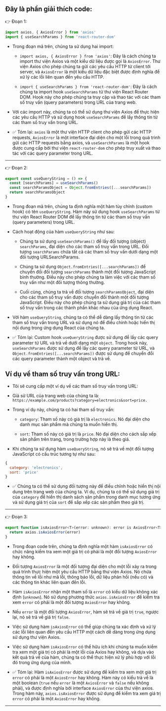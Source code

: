 ## Đây là phần giải thích code:

👉 Đoạn 1:

```jsx
import axios, { AxiosError } from 'axios'
import { useSearchParams } from 'react-router-dom'
```

- Trong đoạn mã trên, chúng ta sử dụng hai import:

  - `import axios, { AxiosError } from 'axios'`: Đây là cách chúng ta import thư viện Axios và một kiểu dữ liệu được gọi là `AxiosError`. Thư viện Axios cho phép chúng ta gửi các yêu cầu HTTP từ client tới server, và `AxiosError` là một kiểu dữ liệu đặc biệt được định nghĩa để xử lý các lỗi liên quan đến yêu cầu HTTP.

  - `import { useSearchParams } from 'react-router-dom'`: Đây là cách chúng ta import hook `useSearchParams` từ thư viện React Router DOM. Hook này cho phép chúng ta truy cập và thao tác với các tham số truy vấn (query parameters) trong URL của trang web.

- Với các import này, chúng ta có thể sử dụng thư viện Axios để thực hiện các yêu cầu HTTP và sử dụng hook `useSearchParams` để lấy thông tin từ các tham số truy vấn trong URL.

- ✅ Tóm lại: `axios` là một thư viện HTTP client cho phép gửi các HTTP requests, `AxiosError` là một interface đại diện cho một lỗi trong quá trình gửi các HTTP requests bằng axios, và `useSearchParams` là một hook được cung cấp bởi thư viện `react-router-dom` cho phép truy xuất và thao tác với các query parameter trong URL.

---

👉 Đoạn 2:

```jsx
export const useQueryString = () => {
  const [searchParams] = useSearchParams()
  const searchParamsObject = Object.fromEntries([...searchParams])
  return searchParamsObject
}
```

- Trong đoạn mã trên, chúng ta định nghĩa một hàm tùy chỉnh (custom hook) có tên `useQueryString`. Hàm này sử dụng hook `useSearchParams` từ thư viện React Router DOM để lấy thông tin từ các tham số truy vấn (query parameters) trong URL.

- Cách hoạt động của hàm `useQueryString` như sau:

  - Chúng ta sử dụng `useSearchParams()` để lấy đối tượng (object) `searchParams`, đại diện cho các tham số truy vấn trong URL. Đối tượng `searchParams` chứa tất cả các tham số truy vấn dưới dạng một đối tượng URLSearchParams.

  - Chúng ta sử dụng `Object.fromEntries([...searchParams])` để chuyển đổi đối tượng `searchParams` thành một đối tượng JavaScript bình thường. Điều này cho phép chúng ta làm việc với các tham số truy vấn như một đối tượng thông thường.

  - Cuối cùng, chúng ta trả về đối tượng `searchParamsObject`, đại diện cho các tham số truy vấn được chuyển đổi thành một đối tượng JavaScript. Điều này cho phép chúng ta sử dụng giá trị của các tham số truy vấn trong các thành phần khác nhau của ứng dụng React.

- Với hàm `useQueryString`, chúng ta có thể dễ dàng lấy thông tin từ các tham số truy vấn trong URL và sử dụng nó để điều chỉnh hoặc hiển thị nội dung trong ứng dụng React của chúng ta.

- ✅ Tóm lại: Custom hook `useQueryString` được sử dụng để lấy các query parameter từ URL và trả về dưới dạng một `object`. Trong hook này, `useSearchParams` được sử dụng để lấy các query parameter từ URL, và `Object.fromEntries([...searchParams])` được sử dụng để chuyển đổi các query parameter thành một object và trả về.

## Ví dụ về tham số truy vấn trong URL:

- Tôi sẽ cung cấp một ví dụ về các tham số truy vấn trong URL:

- Giả sử URL của trang web của chúng ta là: `https://example.com/products?category=electronics&sort=price.`

- Trong ví dụ này, chúng ta có hai tham số truy vấn:

  - `category`: Tham số này có giá trị là `electronics`. Nó đại diện cho danh mục sản phẩm mà chúng ta muốn hiển thị.

  - `sort`: Tham số này có giá trị là `price`. Nó đại diện cho cách sắp xếp sản phẩm trên trang, trong trường hợp này là theo giá.

- Khi chúng ta sử dụng hàm `useQueryString`, nó sẽ trả về một đối tượng JavaScript có cấu trúc tương tự như sau:

```jsx
{
  category: 'electronics',
  sort: 'price'
}
```

- ✅ Chúng ta có thể sử dụng đối tượng này để điều chỉnh hoặc hiển thị nội dung trên trang web của chúng ta. Ví dụ, chúng ta có thể sử dụng giá trị của `category` để hiển thị danh sách sản phẩm trong danh mục tương ứng và sử dụng giá trị của `sort` để sắp xếp các sản phẩm theo giá trị.

---

👉 Đoạn 3:

```jsx
export function isAxiosError<T>(error: unknown): error is AxiosError<T> {
  return axios.isAxiosError(error)
}
```

- Trong đoạn code trên, chúng ta định nghĩa một hàm `isAxiosError` có chức năng kiểm tra xem một giá trị có phải là một đối tượng `AxiosError` hay không.

- Đối tượng `AxiosError` là một đối tượng đại diện cho một lỗi xảy ra trong quá trình thực hiện một yêu cầu HTTP bằng thư viện Axios. Nó chứa thông tin về lỗi như mã lỗi, thông báo lỗi, dữ liệu phản hồi (nếu có) và các thông tin khác liên quan đến lỗi.

- Hàm `isAxiosError` nhận một tham số là `error` có kiểu dữ liệu không xác định (`unknown`). Nó sử dụng phương thức `axios.isAxiosError` để kiểm tra xem `error` có phải là một đối tượng `AxiosError` hay không.

- Nếu `error` là một đối tượng `AxiosError`, hàm sẽ trả về giá trị `true`, ngược lại, nó sẽ trả về giá trị `false`.

- Việc sử dụng hàm `isAxiosError` có thể giúp chúng ta xác định và xử lý các lỗi liên quan đến yêu cầu HTTP một cách dễ dàng trong ứng dụng sử dụng thư viện Axios.

- Việc sử dụng hàm `isAxiosError` có thể hữu ích khi chúng ta muốn kiểm tra xem một giá trị có phải là một lỗi của Axios hay không, và dựa vào kết quả trả về của hàm, chúng ta có thể thực hiện xử lý phù hợp với lỗi đó trong ứng dụng của mình.

- ✅ Tóm lại: Hàm `isAxiosError` được sử dụng để kiểm tra xem một giá trị `error` có phải là một `AxiosError` hay không. Hàm này có kiểu trả về là một boolean (`true` nếu `error` là một `AxiosError` và `false` nếu không phải), và được định nghĩa bởi interface `AxiosError` của thư viện axios. Trong hàm này, `axios.isAxiosError` được sử dụng để kiểm tra xem giá trị `error` có phải là một `AxiosError` hay không.

---
